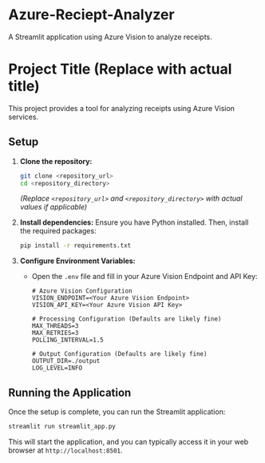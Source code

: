 # Azure-Reciept-Analyzer
A Streamlit application using Azure Vision to analyze receipts.

# Project Title (Replace with actual title)

This project provides a tool for analyzing receipts using Azure Vision services.

## Setup

1.  **Clone the repository:**
    ```bash
    git clone <repository_url>
    cd <repository_directory>
    ```
    *(Replace `<repository_url>` and `<repository_directory>` with actual values if applicable)*

2.  **Install dependencies:**
    Ensure you have Python installed. Then, install the required packages:
    ```bash
    pip install -r requirements.txt
    ```

3.  **Configure Environment Variables:**
    *   Open the `.env` file and fill in your Azure Vision Endpoint and API Key:
        ```env
        # Azure Vision Configuration
        VISION_ENDPOINT=<Your Azure Vision Endpoint>
        VISION_API_KEY=<Your Azure Vision API Key>

        # Processing Configuration (Defaults are likely fine)
        MAX_THREADS=3
        MAX_RETRIES=3
        POLLING_INTERVAL=1.5

        # Output Configuration (Defaults are likely fine)
        OUTPUT_DIR=./output
        LOG_LEVEL=INFO
        ```

## Running the Application

Once the setup is complete, you can run the Streamlit application:

```bash
streamlit run streamlit_app.py
```

This will start the application, and you can typically access it in your web browser at `http://localhost:8501`. 
